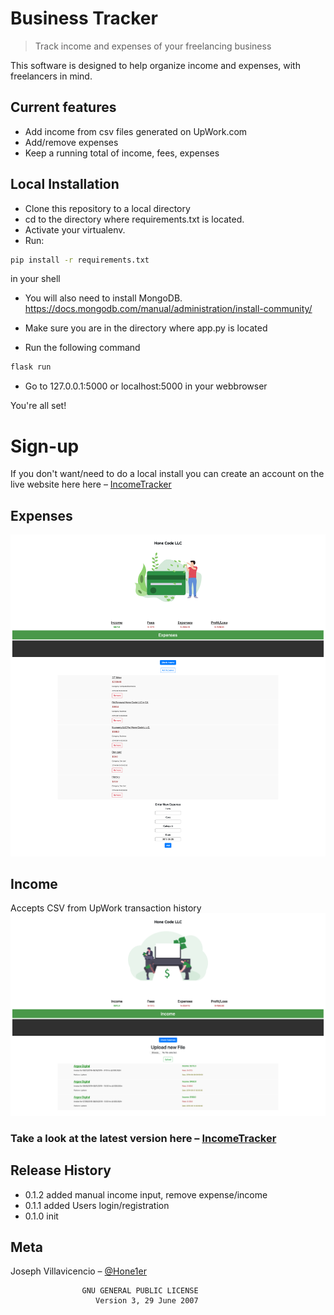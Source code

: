 # Business Tracker
> Track income and expenses of your freelancing business

This software is designed to help organize income and expenses, with freelancers in mind. 

## Current features
- Add income from csv files generated on UpWork.com
- Add/remove expenses
- Keep a running total of income, fees, expenses

## Local Installation

- Clone this repository to a local directory
- cd to the directory where requirements.txt is located.
- Activate your virtualenv.
- Run: 
```sh
pip install -r requirements.txt
```
in your shell

- You will also need to install MongoDB. https://docs.mongodb.com/manual/administration/install-community/
- Make sure you are in the directory where app.py is located 


- Run the following command

```sh
flask run
```

- Go to 127.0.0.1:5000 or localhost:5000 in your webbrowser


You're all set!

# Sign-up
If you don't want/need to do a local install you can create an account on the live website here here – [IncomeTracker](https://incometracker.herokuapp.com)


## Expenses
![](gitimg/img1.png)


## Income
Accepts CSV from UpWork transaction history
![](gitimg/img2.png)


### Take a look at the latest version here – [IncomeTracker](http://incometracker.herokuapp.com)
## Release History
* 0.1.2 added manual income input, remove expense/income
* 0.1.1 added Users login/registration
* 0.1.0 init

## Meta

Joseph Villavicencio – [@Hone1er](https://twitter.com/hone1er)

                    GNU GENERAL PUBLIC LICENSE
                       Version 3, 29 June 2007
